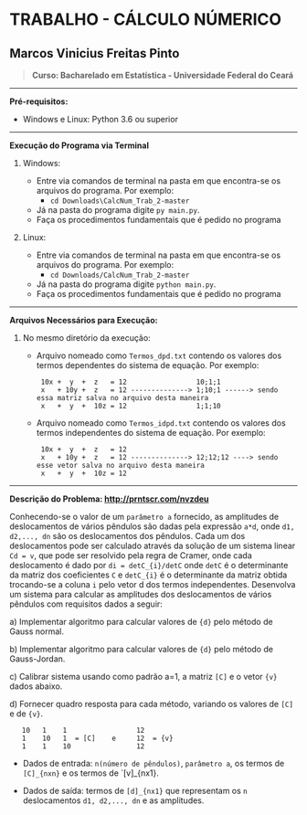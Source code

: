 # TRABALHO - CÁLCULO NÚMERICO
## Marcos Vinicius Freitas Pinto
> **Curso: Bacharelado em Estatística - Universidade Federal do Ceará**
******************************************************

**Pré-requisitos:**

* Windows e Linux: Python 3.6 ou superior
******************************************************

**Execução do Programa via Terminal**

1. Windows:

   - Entre via comandos de terminal na pasta em que encontra-se os arquivos do programa. Por exemplo:
     - `cd Downloads\CalcNum_Trab_2-master`
   - Já na pasta do programa digite `py main.py`.
   - Faça os procedimentos fundamentais que é pedido no programa
   
2. Linux:
   - Entre via comandos de terminal na pasta em que encontra-se os arquivos do programa. Por exemplo:
     - `cd Downloads/CalcNum_Trab_2-master`
   - Já na pasta do programa digite `python main.py`.
   - Faça os procedimentos fundamentais que é pedido no programa
 
******************************************************

**Arquivos Necessários para Execução:**

1. No mesmo diretório da execução:
   - Arquivo nomeado como `Termos_dpd.txt` contendo os valores dos termos dependentes do sistema de equação.    Por exemplo:
   
          10x +  y  +  z   = 12                 10;1;1 
          x   + 10y +  z   = 12 --------------> 1;10;1 ------> sendo essa matriz salva no arquivo desta maneira
          x   +  y  +  10z = 12                 1;1;10  

   
   - Arquivo nomeado como `Termos_idpd.txt` contendo os valores dos termos independentes do sistema de equação. Por exemplo:
      
          10x +  y  +  z   = 12
          x   + 10y +  z   = 12 --------------> 12;12;12 ----> sendo esse vetor salva no arquivo desta maneira
          x   +  y  +  10z = 12   
          
******************************************************
**Descrição do Problema: http://prntscr.com/nvzdeu**

Conhecendo-se o valor de um `parâmetro a` fornecido, as amplitudes de deslocamentos de vários pêndulos são
dadas pela expressão `a*d`, onde `d1, d2,..., dn` são os deslocamentos dos pêndulos. Cada um dos deslocamentos
pode ser calculado através da solução de um sistema linear `Cd = v`, que pode ser resolvido pela regra de
Cramer, onde cada deslocamento é dado por `di = detC_{i}/detC` onde `detC` é o determinante da matriz dos
coeficientes `C` e `detC_{i}` é o determinante da matriz obtida trocando-se a coluna `i` pelo vetor d dos termos
independentes. Desenvolva um sistema para calcular as amplitudes dos deslocamentos de vários pêndulos
com requisitos dados a seguir:

a) Implementar algoritmo para calcular valores de `{d}` pelo método de Gauss normal.

b) Implementar algoritmo para calcular valores de `{d}` pelo método de Gauss-Jordan.

c) Calibrar sistema usando como padrão a=1, a matriz `[C]` e o vetor `{v}` dados abaixo.

d) Fornecer quadro resposta para cada método, variando os valores de `[C]` e de `{v}`.

       10   1    1                 12
       1    10   1  = [C]    e     12  = {v}          
       1    1    10                12


- Dados de entrada: `n(número de pêndulos)`, `parâmetro a`, os termos de `[C]_{nxn}` e os termos de `[v]_{nx1}.

- Dados de saída: termos de `[d]_{nx1}` que representam os `n` deslocamentos `d1, d2,..., dn` e as amplitudes.


